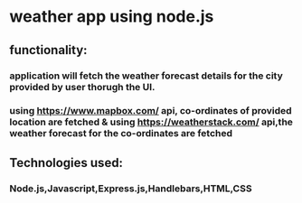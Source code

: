 # weather app using node.js

## functionality:
###	application will fetch the weather forecast details for the city provided by user thorugh the UI.
###	using https://www.mapbox.com/ api, co-ordinates of provided location are fetched & using https://weatherstack.com/ api,the weather forecast for the co-ordinates are fetched


## Technologies used:
### Node.js,Javascript,Express.js,Handlebars,HTML,CSS
